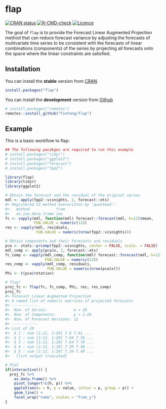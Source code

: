 
<!-- README.md is generated from README.Rmd. Please edit that file -->

# flap

<!-- badges: start -->

[![CRAN
status](https://www.r-pkg.org/badges/version/flap)](https://CRAN.R-project.org/package=flap)
[![R-CMD-check](https://github.com/FinYang/flap/actions/workflows/R-CMD-check.yaml/badge.svg)](https://github.com/FinYang/flap/actions/workflows/R-CMD-check.yaml)
[![Licence](https://img.shields.io/badge/licence-GPL--3-blue.svg)](https://www.gnu.org/licenses/gpl-3.0.en.html)
<!-- badges: end -->

The goal of `flap` is to provide the Forecast Linear Augmented
Projection method that can reduce forecast variance by adjusting the
forecasts of multivariate time series to be consistent with the
forecasts of linear combinations (components) of the series by
projecting all forecasts onto the space where the linear constraints are
satisfied.

## Installation

You can install the **stable** version from
[CRAN](https://cran.r-project.org/package=flap).

``` r
install.packages("flap")
```

You can install the **development** version from
[Github](https://github.com/FinYang/flap)

``` r
# install.packages("remotes")
remotes::install_github("FinYang/flap")
```

## Example

This is a basic workflow to flap:

``` r
## The following pacakges are required to run this example
# install.packages("tidyr")
# install.packages("ggplot2")
# install.packages("forecast")
# install.packages("fpp2")

library(flap)
library(tidyr)
library(ggplot2)

# Obtain the forecast and the residual of the original series
mdl <- apply(fpp2::visnights, 2, forecast::ets)
#> Registered S3 method overwritten by 'quantmod':
#>   method            from
#>   as.zoo.data.frame zoo
fc <- vapply(mdl, function(mdl) forecast::forecast(mdl, h=12)$mean, 
             FUN.VALUE = numeric(12))
res <- vapply(mdl, residuals, 
              FUN.VALUE = numeric(nrow(fpp2::visnights)))

# Obtain components and their forecasts and residuals
pca <- stats::prcomp(fpp2::visnights, center = FALSE, scale. = FALSE)
mdl_comp <- apply(pca$x, 2, forecast::ets)
fc_comp <- vapply(mdl_comp, function(mdl) forecast::forecast(mdl, h=12)$mean, 
                  FUN.VALUE = numeric(12))
res_comp <- vapply(mdl_comp, residuals, 
                   FUN.VALUE = numeric(nrow(pca$x)))
Phi <- t(pca$rotation)

# flap!
proj_fc <- flap(fc, fc_comp, Phi, res, res_comp)
proj_fc
#> Forecast Linear Augmented Projection
#> A named list of numeric matrices of projected forecasts
#> ------------
#>  Num. of Series:            m = 20
#>  Num. of Components:        p = 1-20
#>  Num. of Forecast Horizons: 12
#> ------------
#> List of 20
#>  $ 1 : num [1:12, 1:20] 7.8 7.91 ...
#>  $ 2 : num [1:12, 1:20] 7.64 7.76 ...
#>  $ 3 : num [1:12, 1:20] 7.64 7.78 ...
#>  $ 4 : num [1:12, 1:20] 7.39 7.48 ...
#>  $ 5 : num [1:12, 1:20] 7.39 7.49 ...
#>   [list output truncated]

# Plot
if(interactive()) {
  proj_fc %>% 
    as.data.frame() %>% 
    pivot_longer(!c(h, p)) %>% 
    ggplot(aes(x = h, y = value, colour = p, group = p)) +
    geom_line() +
    facet_wrap("name", scales = "free_y")
}
```
